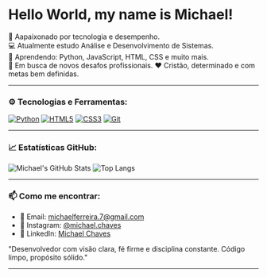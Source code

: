 # Hello World, my name is Michael!

🎯 Aapaixonado por tecnologia e desempenho.  
💻 Atualmente estudo Análise e Desenvolvimento de Sistemas.  
🧠 Aprendendo: Python, JavaScript, HTML, CSS e muito mais.  
🚀 Em busca de novos desafos profissionais.
❤️ Cristão, determinado e com metas bem definidas.

---

### ⚙️ Tecnologias e Ferramentas:
[![Python](https://img.shields.io/badge/Python-3776AB?style=for-the-badge&logo=python&logoColor=white)](https://www.python.org/)
[![HTML5](https://img.shields.io/badge/HTML5-E34F26?style=for-the-badge&logo=html5&logoColor=white)](https://developer.mozilla.org/pt-BR/docs/Web/HTML)
[![CSS3](https://img.shields.io/badge/CSS3-1572B6?style=for-the-badge&logo=css3&logoColor=white)](https://developer.mozilla.org/pt-BR/docs/Web/CSS)
[![Git](https://img.shields.io/badge/Git-F05032?style=for-the-badge&logo=git&logoColor=white)](https://git-scm.com/)

---

### 📈 Estatísticas GitHub:

![Michael's GitHub Stats](https://github-readme-stats.vercel.app/api?username=MichaelChaves&show_icons=true&theme=github_dark&count_private=true)
![Top Langs](https://github-readme-stats.vercel.app/api/top-langs/?username=MichaelChaves&layout=compact&theme=github_dark)





---

### 📫 Como me encontrar:

- 📧 Email: michaelferreira.7@gmail.com  
- 📸 Instagram: [@michael.chaves](https://instagram.com/michael.chaves)  
- 💼 LinkedIn: [Michael Chaves](https://www.linkedin.com/in/michael-chaves-3a0f2902a/)


"Desenvolvedor com visão clara, fé firme e disciplina constante. Código limpo, propósito sólido."


---

